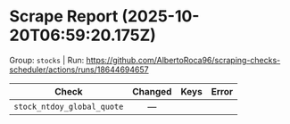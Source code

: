 # Scrape Report (2025-10-20T06:59:20.175Z)

Group: `stocks`  |  Run: https://github.com/AlbertoRoca96/scraping-checks-scheduler/actions/runs/18644694657

| Check | Changed | Keys | Error |
|---|:---:|:--|:--|
| `stock_ntdoy_global_quote` | — |  |  |
